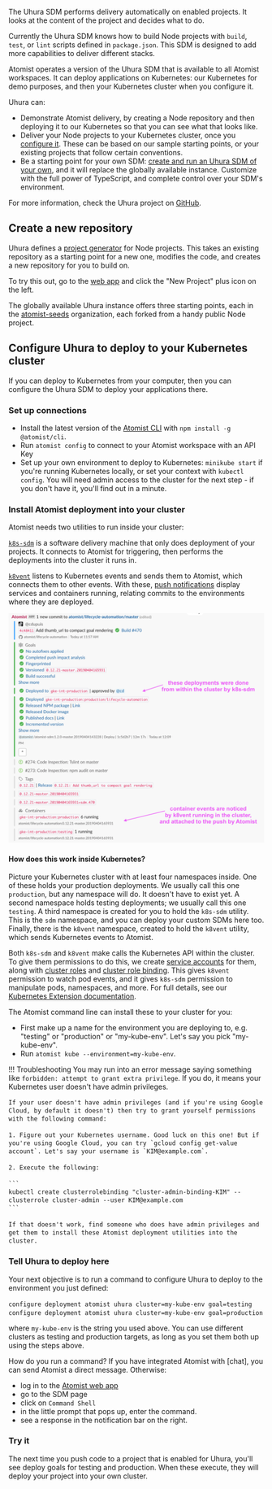 The Uhura SDM performs delivery automatically on enabled projects. It looks at the content
of the project and decides what to do.

Currently the Uhura SDM knows how to build Node projects with `build`, `test`, or `lint` scripts
defined in `package.json`. This SDM is designed to add more capabilities to deliver different stacks.

Atomist operates a version of the Uhura SDM that is available to all Atomist workspaces. It can deploy
applications on Kubernetes: our Kubernetes for demo purposes, and then your Kubernetes cluster when you configure it.

Uhura can:

* Demonstrate Atomist delivery, by creating a Node repository and then deploying it to our Kubernetes so that you can see what that looks like.
* Deliver your Node projects to your Kubernetes cluster, once you [configure it][configure-k8s]. These can be based on our sample starting points, or your existing projects that follow certain conventions.
* Be a starting point for your own SDM: [create and run an Uhura SDM of your own](../quick-start.md), and it will replace the globally available instance. Customize with the full power of TypeScript, and complete control over your SDM's environment.

For more information, check the Uhura project on [GitHub][].

[github]: https://github.com/atomist/uhura

## Create a new repository

Uhura defines a [project generator](../developer/create.md) for Node projects. This takes an existing repository as a starting point
for a new one, modifies the code, and creates a new repository for you to build on.

To try this out, go to the [web app](https://app.atomist.com) and click the "New Project" plus icon on the left.

The globally available Uhura instance offers three starting points, each in the [atomist-seeds](https://github.com/atomist-seeds) organization, each forked from a handy
public Node project.

## Configure Uhura to deploy to your Kubernetes cluster
[configure-k8s]: #configure-uhura-to-deploy-to-your-kubernetes-cluster

If you can deploy to Kubernetes from your computer, then you can configure the Uhura SDM to deploy your
applications there.

### Set up connections

* Install the latest version of the [Atomist CLI](../developer/cli.md) with `npm install -g @atomist/cli`.
* Run `atomist config` to connect to your Atomist workspace with an API Key
* Set up your own environment to deploy to Kubernetes: `minikube start` if you're running Kubernetes locally, or set your context with `kubectl config`. You will need admin access to the cluster for the next step - if you don't have it, you'll find out in a minute.

### Install Atomist deployment into your cluster

Atomist needs two utilities to run inside your cluster:

[`k8s-sdm`](https://github.com/atomist/k8s-sdm) is a software delivery machine that only does deployment
of your projects. It connects to Atomist for triggering, then performs the deployments into the cluster it runs in.

[`k8vent`](https://github.com/atomist/k8vent) listens to Kubernetes events and sends them to Atomist, which connects them to other events. With these, [push notifications](lifecycle.md) display services and containers running, relating commits to the environments where they are deployed.

![push notification shows deployments (done by k8s-sdm) and contatiners running (noticed by k8vent)](img/k8vent-in-action.png)

#### How does this work inside Kubernetes?

Picture your Kubernetes cluster with at least four namespaces inside. One of these holds your production deployments. We usually call this one
`production`, but any namespace will do. It doesn't have to exist yet. A second namespace holds testing deployments; we usually call this one `testing`. A third namespace is created for you to hold the `k8s-sdm` utility. This is the `sdm` namespace, and you can deploy your custom SDMs here too. Finally, there is the `k8vent` namespace, created to hold the `k8vent` utility, which sends Kubernetes events to Atomist.

Both `k8s-sdm` and `k8vent` make calls the Kubernetes API within the cluster.
To give them permissions to do this, we create
[service accounts](https://kubernetes.io/docs/reference/access-authn-authz/rbac/#service-account-permissions)
for them, along with
[cluster roles](https://kubernetes.io/docs/reference/access-authn-authz/rbac/#kubectl-create-clusterrolebinding)
and [cluster role binding](https://kubernetes.io/docs/reference/access-authn-authz/rbac/#kubectl-create-clusterrolebinding).
 This gives `k8vent` permission to watch pod events, and it gives `k8s-sdm` permission to manipulate pods, namespaces, and more. For full details, see our [Kubernetes Extension documentation](../pack/kubernetes.md).

The Atomist command line can install these to your cluster for you:

* First make up a name for the environment you are deploying to, e.g. "testing" or "production" or "my-kube-env". Let's say you pick "my-kube-env".
* Run `atomist kube --environment=my-kube-env`.

!!! Troubleshooting
    You may run into an error message saying something like `forbidden: attempt to grant extra privilege`. If you do, it means your Kubernetes user doesn't have admin privileges.

    If your user doesn't have admin privileges (and if you're using Google Cloud, by default it doesn't) then try to grant yourself permissions with the following command:

    1. Figure out your Kubernetes username. Good luck on this one! But if you're using Google Cloud, you can try `gcloud config get-value account`. Let's say your username is `KIM@example.com`.

    2. Execute the following:

    ```
    kubectl create clusterrolebinding "cluster-admin-binding-KIM" --clusterrole cluster-admin --user KIM@example.com
    ```

    If that doesn't work, find someone who does have admin privileges and get them to install these Atomist deployment utilities into the cluster.

### Tell Uhura to deploy here

Your next objective is to run a command to configure Uhura to deploy to the environment you just defined:

`configure deployment atomist uhura cluster=my-kube-env goal=testing`
`configure deployment atomist uhura cluster=my-kube-env goal=production`

where `my-kube-env` is the string you used above. You can use different clusters as testing and production targets, as long as you set them both up using the steps above.

How do you run a command? If you have integrated Atomist with [chat], you can send Atomist a direct message. Otherwise:

* log in to the [Atomist web app](https://app.atomist.com)
* go to the SDM page
* click on `Command Shell`
* in the little prompt that pops up, enter the command.
* see a response in the notification bar on the right.

### Try it

The next time you push code to a project that is enabled for Uhura, you'll see deploy goals for testing and production.
When these execute, they will deploy your project into your own cluster.

[github]: https://github.com/atomist/uhura